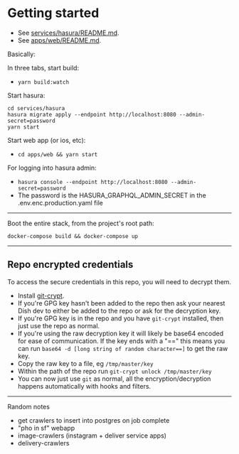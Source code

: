 # Getting started

- See [services/hasura/README.md](services/hasura/README.md).
- See [apps/web/README.md](apps/web/README.md).

Basically:

In three tabs, start build:

- `yarn build:watch`

Start hasura:

```
cd services/hasura
hasura migrate apply --endpoint http://localhost:8080 --admin-secret=password
yarn start
```

Start web app (or ios, etc):

- `cd apps/web && yarn start`

For logging into hasura admin:

- `hasura console --endpoint http://localhost:8080 --admin-secret=password`
- The password is the HASURA_GRAPHQL_ADMIN_SECRET in the .env.enc.production.yaml file

---

Boot the entire stack, from the project's root path:

`docker-compose build && docker-compose up`

---

## Repo encrypted credentials

To access the secure credentials in this repo, you will need to decrypt them.

- Install [git-crypt](https://github.com/AGWA/git-crypt).
- If you're GPG key hasn't been added to the repo then ask your nearest Dish dev to either be added to the repo or ask for the decryption key.
- If you're GPG key is in the repo and you have `git-crypt` installed, then just use the repo as normal.
- If you're using the raw decryption key it will likely be base64 encoded for ease of communication. If the key ends with a "==" this means you can run `base64 -d [long string of random character==]` to get the raw key.
- Copy the raw key to a file, eg `/tmp/master/key`
- Within the path of the repo run `git-crypt unlock /tmp/master/key`
- You can now just use `git` as normal, all the encryption/decryption happens
  automatically with hooks and filters.

---

Random notes

- get crawlers to insert into postgres on job complete
- "pho in sf" webapp
- image-crawlers (instagram + deliver service apps)
- delivery-crawlers
